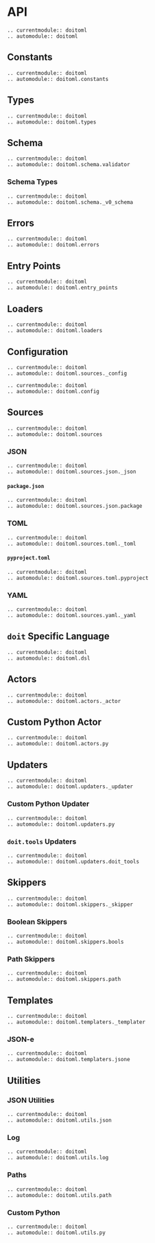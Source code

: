 # API

```{eval-rst}
.. currentmodule:: doitoml
.. automodule:: doitoml
```

## Constants

```{eval-rst}
.. currentmodule:: doitoml
.. automodule:: doitoml.constants
```

## Types

```{eval-rst}
.. currentmodule:: doitoml
.. automodule:: doitoml.types
```

## Schema

```{eval-rst}
.. currentmodule:: doitoml
.. automodule:: doitoml.schema.validator
```

### Schema Types

```{eval-rst}
.. currentmodule:: doitoml
.. automodule:: doitoml.schema._v0_schema
```

## Errors

```{eval-rst}
.. currentmodule:: doitoml
.. automodule:: doitoml.errors
```

## Entry Points

```{eval-rst}
.. currentmodule:: doitoml
.. automodule:: doitoml.entry_points
```

## Loaders

```{eval-rst}
.. currentmodule:: doitoml
.. automodule:: doitoml.loaders
```

## Configuration

```{eval-rst}
.. currentmodule:: doitoml
.. automodule:: doitoml.sources._config
```

```{eval-rst}
.. currentmodule:: doitoml
.. automodule:: doitoml.config
```

## Sources

```{eval-rst}
.. currentmodule:: doitoml
.. automodule:: doitoml.sources
```

### JSON

```{eval-rst}
.. currentmodule:: doitoml
.. automodule:: doitoml.sources.json._json
```

#### `package.json`

```{eval-rst}
.. currentmodule:: doitoml
.. automodule:: doitoml.sources.json.package
```

### TOML

```{eval-rst}
.. currentmodule:: doitoml
.. automodule:: doitoml.sources.toml._toml
```

#### `pyproject.toml`

```{eval-rst}
.. currentmodule:: doitoml
.. automodule:: doitoml.sources.toml.pyproject
```

### YAML

```{eval-rst}
.. currentmodule:: doitoml
.. automodule:: doitoml.sources.yaml._yaml
```

## `doit` Specific Language

```{eval-rst}
.. currentmodule:: doitoml
.. automodule:: doitoml.dsl
```

## Actors

```{eval-rst}
.. currentmodule:: doitoml
.. automodule:: doitoml.actors._actor
```

## Custom Python Actor

```{eval-rst}
.. currentmodule:: doitoml
.. automodule:: doitoml.actors.py
```

## Updaters

```{eval-rst}
.. currentmodule:: doitoml
.. automodule:: doitoml.updaters._updater
```

### Custom Python Updater

```{eval-rst}
.. currentmodule:: doitoml
.. automodule:: doitoml.updaters.py
```

### `doit.tools` Updaters

```{eval-rst}
.. currentmodule:: doitoml
.. automodule:: doitoml.updaters.doit_tools
```

## Skippers

```{eval-rst}
.. currentmodule:: doitoml
.. automodule:: doitoml.skippers._skipper
```

### Boolean Skippers

```{eval-rst}
.. currentmodule:: doitoml
.. automodule:: doitoml.skippers.bools
```

### Path Skippers

```{eval-rst}
.. currentmodule:: doitoml
.. automodule:: doitoml.skippers.path
```

## Templates

```{eval-rst}
.. currentmodule:: doitoml
.. automodule:: doitoml.templaters._templater
```

### JSON-e

```{eval-rst}
.. currentmodule:: doitoml
.. automodule:: doitoml.templaters.jsone
```

## Utilities

### JSON Utilities

```{eval-rst}
.. currentmodule:: doitoml
.. automodule:: doitoml.utils.json
```

### Log

```{eval-rst}
.. currentmodule:: doitoml
.. automodule:: doitoml.utils.log
```

### Paths

```{eval-rst}
.. currentmodule:: doitoml
.. automodule:: doitoml.utils.path
```

### Custom Python

```{eval-rst}
.. currentmodule:: doitoml
.. automodule:: doitoml.utils.py
```
